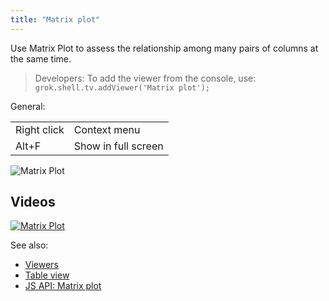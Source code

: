 ```yaml
---
title: "Matrix plot"
---
```


Use Matrix Plot to assess the relationship among many pairs of columns at the same time.

> Developers: To add the viewer from the console, use:
`grok.shell.tv.addViewer('Matrix plot');`

General:

|             |                     |
|-------------|---------------------|
| Right click | Context menu        |
| Alt+F       | Show in full screen |

![Matrix Plot](../../uploads/viewers/matrix-plot.png "Matrix Plot")

## Videos

[![Matrix Plot](../../uploads/youtube/visualizations2.png "Open on Youtube")](https://www.youtube.com/watch?v=7MBXWzdC0-I&t=1653s)

See also:

* [Viewers](../viewers/viewers.md)
* [Table view](../../datagrok/navigation/table-view.md)
* [JS API: Matrix plot](https://public.datagrok.ai/js/samples/ui/viewers/types/matrix-plot)
